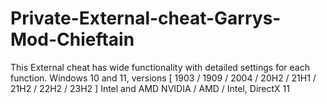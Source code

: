 # Private-External-cheat-Garrys-Mod-Chieftain
This External cheat has wide functionality with detailed settings for each function. Windows 10 and 11, versions [ 1903 / 1909 / 2004 / 20H2 / 21H1 / 21H2 / 22H2 / 23H2 ] Intel and AMD NVIDIA / AMD / Intel, DirectX 11

